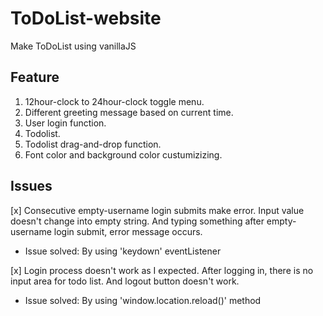 # ToDoList-website

Make ToDoList using vanillaJS

## Feature

1. 12hour-clock to 24hour-clock toggle menu.
2. Different greeting message based on current time.
3. User login function.
4. Todolist.
5. Todolist drag-and-drop function.
6. Font color and background color custumizizing.
   <br>

## Issues

[x] Consecutive empty-username login submits make error. Input value doesn't change into empty string. And typing something after empty-username login submit, error message occurs.<br>

- Issue solved: By using 'keydown' eventListener

[x] Login process doesn't work as I expected. After logging in, there is no input area for todo list. And logout button doesn't work.<br>

- Issue solved: By using 'window.location.reload()' method
